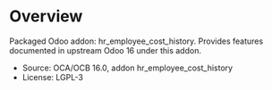 # Overview

Packaged Odoo addon: hr_employee_cost_history. Provides features documented in upstream Odoo 16 under this addon.

- Source: OCA/OCB 16.0, addon hr_employee_cost_history
- License: LGPL-3
